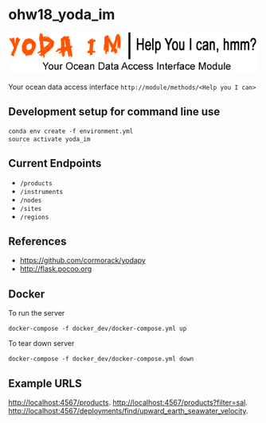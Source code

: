 # ohw18_yoda_im

![logo](logo.png)

Your ocean data access interface `http://module/methods/<Help you I can>`

## Development setup for command line use

```
conda env create -f environment.yml
source activate yoda_im
```

## Current Endpoints
- `/products`
- `/instruments`
- `/nodes`
- `/sites`
- `/regions`

## References

- <https://github.com/cormorack/yodapy>
- <http://flask.pocoo.org>

## Docker

To run the server

```
docker-compose -f docker_dev/docker-compose.yml up
```

To tear down server

```
docker-compose -f docker_dev/docker-compose.yml down
```

## Example URLS
<http://localhost:4567/products>. 
<http://localhost:4567/products?filter=sal>. 
<http://localhost:4567/deployments/find/upward_earth_seawater_velocity>. 

